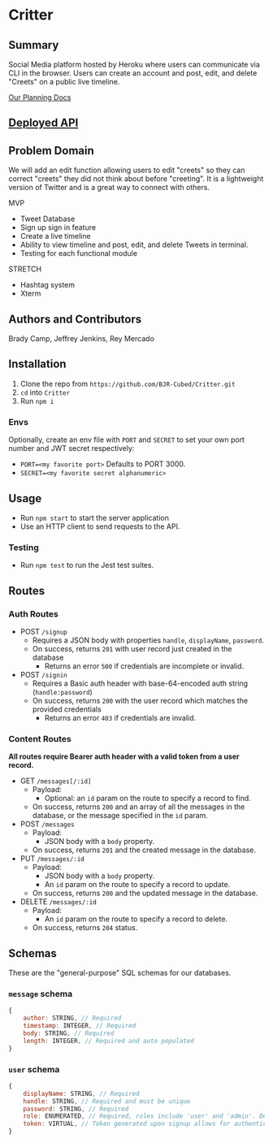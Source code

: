 # Critter

## Summary

Social Media platform hosted by Heroku where users can communicate via CLI in the browser. Users can create an account and post, edit, and delete "Creets" on a public live timeline.

[Our Planning Docs](https://github.com/BJR-Cubed/project-docs)

## [Deployed API](https://bjr-critter.herokuapp.com/)

## Problem Domain

We will add an edit function allowing users to edit "creets" so they can correct "creets" they did not think about before "creeting". It is a lightweight version of Twitter and is a great way to connect with others.

MVP

- Tweet Database
- Sign up sign in feature
- Create a live timeline
- Ability to view timeline and post, edit, and delete Tweets in terminal.
- Testing for each functional module

STRETCH

- Hashtag system
- Xterm

## Authors and Contributors

Brady Camp, Jeffrey Jenkins, Rey Mercado

## Installation

1. Clone the repo from `https://github.com/BJR-Cubed/Critter.git`
2. `cd` into `Critter`
3. Run `npm i`

### Envs

Optionally, create an env file with `PORT` and `SECRET` to set your own port number and JWT secret respectively:

- `PORT=<my favorite port>` Defaults to PORT 3000.
- `SECRET=<my favorite secret alphanumeric>`

## Usage

- Run `npm start` to start the server application
- Use an HTTP client to send requests to the API.
<!-- - Run `node client` to start the client application -->
### Testing

- Run `npm test` to run the Jest test suites.

## Routes

### Auth Routes

- POST `/signup`
  - Requires a JSON body with properties `handle`, `displayName`, `password`.
  - On success, returns `201` with user record just created in the database
    - Returns an error `500` if credentials are incomplete or invalid.
- POST `/signin`
  - Requires a Basic auth header with base-64-encoded auth string (`handle:password`)
  - On success, returns `200` with the user record which matches the provided credentials
    - Returns an error `403` if credentials are invalid.

### Content Routes

**All routes require Bearer auth header with a valid token from a user record.**

- GET `/messages[/:id]`
  - Payload:
    - Optional: an `id` param on the route to specify a record to find.
  - On success, returns `200` and an array of all the messages in the database, or the message specified in the `id` param.
- POST `/messages`
  - Payload:
    - JSON body with a `body` property.
  - On success, returns `201` and the created message in the database.
- PUT `/messages/:id`
  - Payload:
    - JSON body with a `body` property.
    - An `id` param on the route to specify a record to update.
  - On success, returns `200` and the updated message in the database.
- DELETE `/messages/:id`
  - Payload:
    - An `id` param on the route to specify a record to delete.
  - On success, returns `204` status.

## Schemas

These are the "general-purpose" SQL schemas for our databases.

### `message` schema

```js
{
    author: STRING, // Required
    timestamp: INTEGER, // Required 
    body: STRING, // Required
    length: INTEGER, // Required and auto populated
}
```

### `user` schema

```js
{
    displayName: STRING, // Required
    handle: STRING, // Required and must be unique
    password: STRING, // Required
    role: ENUMERATED, // Required, roles include 'user' and 'admin'. Default role is 'user'
    token: VIRTUAL, // Token generated upon signup allows for authentication upon HTTP requests
}
```
